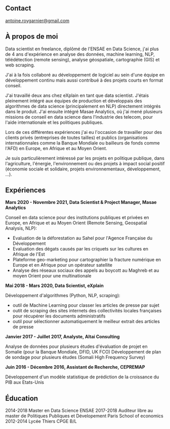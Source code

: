 ## Contact

[antoine.roygarnier@gmail.com](antoine.roygarnier@gmail.com)

## À propos de moi
Data scientist en freelance, diplômé de l'ENSAE en Data Science, j'ai plus de 4 ans d'expérience en analyse des données, machine learning, NLP, télédétection (remote sensing), analyse géospatiale, cartographie (GIS) et web scraping.

J'ai à la fois collaboré au développement de logiciel au sein d'une équipe en développement continu mais aussi contribué à des projets courts en format conseil.

J'ai travaillé deux ans chez eXplain en tant que data scientist. J'étais pleinement intégré aux équipes de production et développais des algorithmes de data science (principalement en NLP) directement intégrés dans le produit. 
J'ai ensuite intégré Masae Analytics, où j'ai mené plusieurs missions de conseil en data science dans l'industrie des telecom, pour l'aide internationale et les politiques publiques.

Lors de ces différentes expériences j'ai eu l'occasion de travailler pour des clients privés (entreprises de toutes tailles) et publics (organisations internationnales comme la Banque Mondiale ou bailleurs de fonds comme l'AFD) en Europe, en Afrique et au Moyen Orient.

Je suis particulièrement intéressé par les projets en politique publique, dans l'agriculture, l'énergie, l'environnement ou des projets à impact social positif (économie sociale et solidaire, projets environnementaux, développement, ...).

## Expériences

**Mars 2020 - Novembre 2021, Data Scientist & Project Manager, Masae Analytics**

Conseil en data science pour des institutions publiques et privées en Europe, en Afrique et au Moyen Orient
(Remote Sensing, Geospatial Analysis, NLP):
- Evaluation de la déforestation au Sahel pour l'Agence Française du Développement
- Evaluation des dégats causés par les criquets sur les cultures en Afrique de l'Est
- Plateforme geo-marketing pour cartographier la fracture numérique en Europe et en Afrique pour un opérateur satellite
- Analyse des réseaux sociaux des appels au boycott au Maghreb et au moyen Orient pour une multinationale

**Mai 2018 - Mars 2020, Data Scientist, eXplain**

Développement d'algorithmes (Python, NLP, scraping):
- outil de Machine Learning pour classer les articles de presse par sujet
- outit de scraping des sites internets des collectivités locales françaises pour récupérer les documents administratifs
- outil pour sélectionner automatiquement le meilleur extrait des articles de presse

**Janvier 2017 - Juillet 2017, Analyste, Altai Consulting**

Analyse de données pour plusieurs études d'évaluation de projet en Somalie (pour la Banque Mondiale, DFID, UK FCO)
Développement de plan de sondage pour plusieurs études (Somali High Frequency Survey)

**Juin 2016 - Décembre 2016, Assistant de Recherche, CEPREMAP** 

Développement d'un modèle statistique de prédiction de la croissance du PIB aux Etats-Unis

## Éducation

2014-2018 Master en Data Science ENSAE
2017-2018 Auditeur libre au master de Politiques Publiques et Dévelopement Paris School of economics
2012-2014 Lycée Thiers CPGE B/L  
